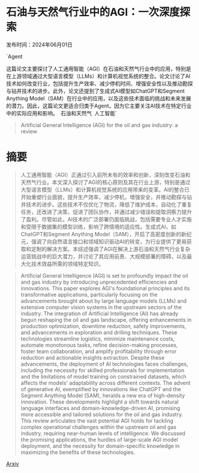 # 石油与天然气行业中的AGI：一次深度探索

发布时间：2024年06月01日

`Agent

这篇论文主要探讨了人工通用智能（AGI）在石油和天然气行业中的应用，特别是在上游领域通过大型语言模型（LLMs）和计算机视觉系统的整合。论文讨论了AI技术如何改变行业，包括提升生产效率、减少停机时间、增强安全性以及推动勘探与钻井技术的进步。此外，论文还提到了生成式AI模型如ChatGPT和Segment Anything Model（SAM）在行业中的应用，以及这些技术面临的挑战和未来发展的潜力。因此，这篇论文更适合归类于Agent，因为它主要关注AI技术在特定行业中的实际应用和影响。` `石油和天然气` `人工智能`

> Artificial General Intelligence (AGI) for the oil and gas industry: a review

# 摘要

> 人工通用智能（AGI）正通过引入前所未有的效率和创新，深刻改变石油和天然气行业。本文深入探讨了AGI的核心原则及其在行业上游，特别是通过大型语言模型（LLMs）和计算机视觉系统的应用带来的变革。AI的整合已开始重塑行业面貌，提升生产效率，减少停机，增强安全，并推动勘探与钻井技术的进步。这些技术不仅优化了物流，降低了维护成本，自动化了重复任务，还改进了决策，促进了团队协作，并通过减少错误和提取洞察力提升了盈利。尽管如此，AI技术的广泛部署仍面临挑战，包括需要专业人才实施和受限于数据集的模型训练，影响了跨情境的适应性。生成式AI，如ChatGPT和Segment Anything Model（SAM），开启了高密度创新的新纪元，强调了向自然语言接口和领域知识驱动AI的转变，为行业提供了更易获取和定制的解决方案。本综述强调了AGI在解决上游石油和天然气行业复杂运营挑战中的巨大潜力，并讨论了其应用前景、大规模部署的障碍，以及最大化技术效益所需的领域特定知识。

> Artificial General Intelligence (AGI) is set to profoundly impact the oil and gas industry by introducing unprecedented efficiencies and innovations. This paper explores AGI's foundational principles and its transformative applications, particularly focusing on the advancements brought about by large language models (LLMs) and extensive computer vision systems in the upstream sectors of the industry. The integration of Artificial Intelligence (AI) has already begun reshaping the oil and gas landscape, offering enhancements in production optimization, downtime reduction, safety improvements, and advancements in exploration and drilling techniques. These technologies streamline logistics, minimize maintenance costs, automate monotonous tasks, refine decision-making processes, foster team collaboration, and amplify profitability through error reduction and actionable insights extraction. Despite these advancements, the deployment of AI technologies faces challenges, including the necessity for skilled professionals for implementation and the limitations of model training on constrained datasets, which affects the models' adaptability across different contexts. The advent of generative AI, exemplified by innovations like ChatGPT and the Segment Anything Model (SAM), heralds a new era of high-density innovation. These developments highlight a shift towards natural language interfaces and domain-knowledge-driven AI, promising more accessible and tailored solutions for the oil and gas industry. This review articulates the vast potential AGI holds for tackling complex operational challenges within the upstream oil and gas industry, requiring near-human levels of intelligence. We discussed the promising applications, the hurdles of large-scale AGI model deployment, and the necessity for domain-specific knowledge in maximizing the benefits of these technologies.

[Arxiv](https://arxiv.org/abs/2406.00594)